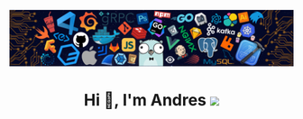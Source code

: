 ![](./img/poster.png)

<h1 align="center">Hi 👋, I'm Andres <img src="https://media.giphy.com/media/mGcNjsfWAjY5AEZNw6/giphy.gif" width="50"/>
